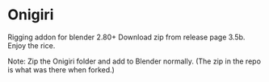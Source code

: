 # Onigiri
Rigging addon for blender 2.80+ 
Download zip from release page 3.5b.
Enjoy the rice.

Note: Zip the Onigiri folder and add to Blender normally. (The zip in the repo is what was there when forked.)
